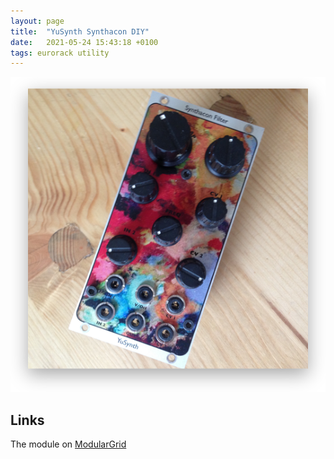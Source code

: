 ```yaml
---
layout: page
title:  "YuSynth Synthacon DIY"
date:   2021-05-24 15:43:18 +0100
tags: eurorack utility
---
```

![YuSytnh Synthacon panel](/assets/synth/synthacon-assembled.png)

## Links

The module on [ModularGrid](https://www.modulargrid.net/e/other-unknown-synthacon-filter-yusynth)